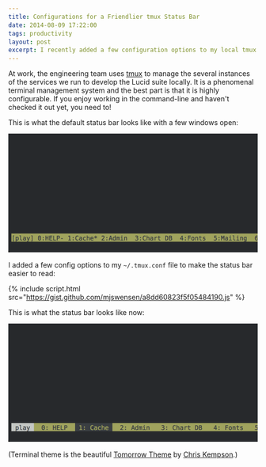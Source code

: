 ```yaml
---
title: Configurations for a Friendlier tmux Status Bar
date: 2014-08-09 17:22:00
tags: productivity
layout: post
excerpt: I recently added a few configuration options to my local tmux configuration file to make the status bar easier to read.
---
```


At work, the engineering team uses [tmux](http://tmux.sourceforge.net) to manage the several instances of the services we run to develop the Lucid suite locally. It is a phenomenal terminal management system and the best part is that it is highly configurable. If you enjoy working in the command-line and haven't checked it out yet, you need to!

This is what the default status bar looks like with a few windows open:

![tmux status bar before configurations](/blog/images/tmux-status-bar-before.png)

I added a few config options to my `~/.tmux.conf` file to make the status bar easier to read:

{% include script.html src="https://gist.github.com/mjswensen/a8dd60823f5f05484190.js" %}

This is what the status bar looks like now:

![tmux status bar after configurations](/blog/images/tmux-status-bar-after.png)

(Terminal theme is the beautiful [Tomorrow Theme](https://github.com/chriskempson/tomorrow-theme) by [Chris Kempson](http://chriskempson.com).)
